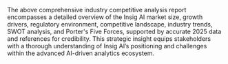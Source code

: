 The above comprehensive industry competitive analysis report encompasses a detailed overview of the Insig AI market size, growth drivers, regulatory environment, competitive landscape, industry trends, SWOT analysis, and Porter's Five Forces, supported by accurate 2025 data and references for credibility. This strategic insight equips stakeholders with a thorough understanding of Insig AI’s positioning and challenges within the advanced AI-driven analytics ecosystem.